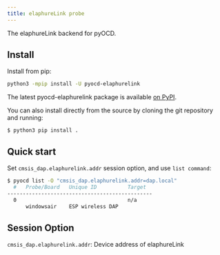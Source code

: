 ```yaml
---
title: elaphureLink probe
---
```


The elaphureLink backend for pyOCD.

## Install

Install from pip:
```bash
python3 -mpip install -U pyocd-elaphurelink
```

The latest pyocd-elaphurelink package is available [on PyPI](https://pypi.org/project/pyocd-elaphurelink/).

You can also install directly from the source by cloning the git repository and running:

```
$ python3 pip install .
```

## Quick start

Set `cmsis_dap.elaphurelink.addr` session option, and use `list command`:

```bash
$ pyocd list -O "cmsis_dap.elaphurelink.addr=dap.local"
  #   Probe/Board   Unique ID          Target
-----------------------------------------------
  0                                    n/a
      windowsair    ESP wireless DAP
```

## Session Option

`cmsis_dap.elaphurelink.addr`: Device address of elaphureLink
